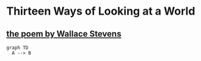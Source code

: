 # Thirteen Ways of Looking at a World

## [the poem by Wallace Stevens](https://www.poetryfoundation.org/poems/45236/thirteen-ways-of-looking-at-a-blackbird)

```mermaid
graph TD
  A --> B
```
